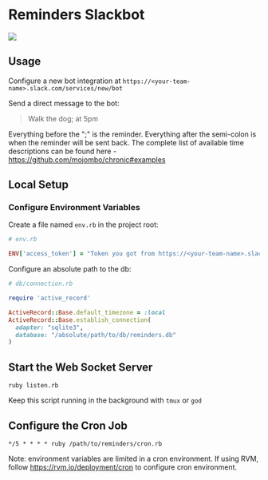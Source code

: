 # Reminders Slackbot

![](https://dl.dropboxusercontent.com/s/xv8m8n0yisaqq4z/reminder-clipart-4TbodG4Tg.gif?dl=0)

## Usage

Configure a new bot integration at `https://<your-team-name>.slack.com/services/new/bot`

Send a direct message to the bot:

>Walk the dog; at 5pm

Everything before the ";" is the reminder. Everything after the semi-colon is when the reminder will be sent back.
The complete list of available time descriptions can be found here - https://github.com/mojombo/chronic#examples

## Local Setup

### Configure Environment Variables

Create a file named `env.rb` in the project root:

```rb
# env.rb

ENV['access_token'] = "Token you got from https://<your-team-name>.slack.com/services/new/bot"
```

Configure an absolute path to the db:

```rb
# db/connection.rb

require 'active_record'

ActiveRecord::Base.default_timezone = :local
ActiveRecord::Base.establish_connection(
  adapter: "sqlite3",
  database: "/absolute/path/to/db/reminders.db"
)
```

## Start the Web Socket Server

    ruby listen.rb

Keep this script running in the background with `tmux` or `god`

## Configure the Cron Job

```
*/5 * * * * ruby /path/to/reminders/cron.rb
```

Note: environment variables are limited in a cron environment. If using RVM, follow 
https://rvm.io/deployment/cron to configure cron environment.
